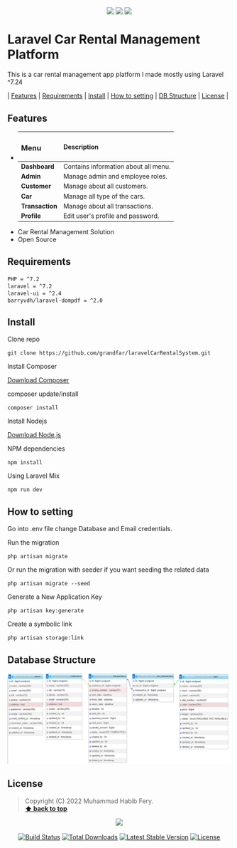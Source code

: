<p align="center">
<img align="center" src="http://ForTheBadge.com/images/badges/built-with-love.svg"> <img align="center" src="http://ForTheBadge.com/images/badges/makes-people-smile.svg"> <img align="center" src="http://ForTheBadge.com/images/badges/built-by-developers.svg">
</p>

# Laravel Car Rental Management Platform

This is a car rental management app platform I made mostly using Laravel ^7.24

| [Features][] | [Requirements][] | [Install][] | [How to setting][] | [DB Structure][] | [License][] |

## Features 
- |<h3>Menu  </h3>       |       Description                                                                  |
  |-----------------------|-----------------------------------------------------------------------------------|
  |<b>Dashboard           | </b>Contains information about all menu.                                          |
  |<b>Admin               | </b>Manage admin and employee roles.                                              |
  |<b>Customer            | </b>Manage about all customers.                                                   |
  |<b>Car                 | </b>Manage all type of the cars.                                                  |
  |<b>Transaction         | </b>Manage about all transactions.                                                |
  |<b>Profile             | </b>Edit user's profile and password.                                             |
- Car Rental Management Solution
- Open Source

## Requirements

	PHP = ^7.2
    laravel = ^7.2
    laravel-ui = ^2.4
    barryvdh/laravel-dompdf = ^2.0

## Install

Clone repo

```
git clone https://github.com/grandfar/laravelCarRentalSystem.git
```

Install Composer


[Download Composer](https://getcomposer.org/download/)


composer update/install 

```
composer install
```

Install Nodejs


[Download Node.js](https://nodejs.org/en/download/)


NPM dependencies
```
npm install
```

Using Laravel Mix 

```
npm run dev
```

## How to setting 

Go into .env file change Database and Email credentials.

Run the migration

```
php artisan migrate
```

Or run the migration with seeder if you want seeding the related data

```
php artisan migrate --seed
```

Generate a New Application Key

```
php artisan key:generate
```

Create a symbolic link

```
php artisan storage:link
```

## Database Structure
<img src="public/img/erd.png" alt="Database Structure">


## License

> Copyright (C) 2022 Muhammad Habib Fery.  
**[⬆ back to top](#laravel-car-rental-management-platform)**

[Features]:#features
[Requirements]:#requirements
[Install]:#install
[How to setting]:#how-to-setting
[DB Structure]:#database-structure
[License]:#license


<p align="center"><a href="https://laravel.com" target="_blank"><img src="https://raw.githubusercontent.com/laravel/art/master/logo-lockup/5%20SVG/2%20CMYK/1%20Full%20Color/laravel-logolockup-cmyk-red.svg" width="400"></a></p>

<p align="center">
<a href="https://travis-ci.org/laravel/framework"><img src="https://travis-ci.org/laravel/framework.svg" alt="Build Status"></a>
<a href="https://packagist.org/packages/laravel/framework"><img src="https://poser.pugx.org/laravel/framework/d/total.svg" alt="Total Downloads"></a>
<a href="https://packagist.org/packages/laravel/framework"><img src="https://poser.pugx.org/laravel/framework/v/stable.svg" alt="Latest Stable Version"></a>
<a href="https://packagist.org/packages/laravel/framework"><img src="https://poser.pugx.org/laravel/framework/license.svg" alt="License"></a>
</p>
